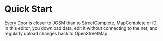 # Quick Start

Every Door is closer to JOSM than to StreetComplete, MapComplete or iD.
In this editor, you download data, edit it without connecting to the net,
and regularly upload changes back to OpenStreetMap.
